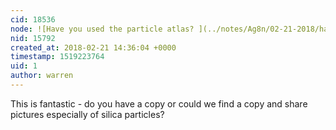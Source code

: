 ```yaml
---
cid: 18536
node: ![Have you used the particle atlas? ](../notes/Ag8n/02-21-2018/have-you-used-the-particle-atlas)
nid: 15792
created_at: 2018-02-21 14:36:04 +0000
timestamp: 1519223764
uid: 1
author: warren
---
```


This is fantastic - do you have a copy or could we find a copy and share pictures especially of silica particles?